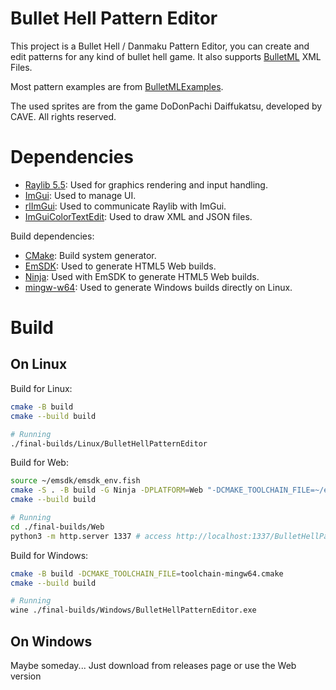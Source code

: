# Bullet Hell Pattern Editor

This project is a Bullet Hell / Danmaku Pattern Editor, you can create and edit patterns for any kind of bullet hell game. It also supports [BulletML](https://www.asahi-net.or.jp/~cs8k-cyu/bulletml/index_e.html) XML Files.

Most pattern examples are from [BulletMLExamples](https://github.com/dmanning23/BulletMLExamples).

The used sprites are from the game DoDonPachi Daiffukatsu, developed by CAVE. All rights reserved.

# Dependencies

- [Raylib 5.5](https://github.com/raysan5/raylib/): Used for graphics rendering and input handling.
- [ImGui](https://github.com/ocornut/imgui): Used to manage UI.
- [rlImGui](https://github.com/raylib-extras/rlImGui): Used to communicate Raylib with ImGui.
- [ImGuiColorTextEdit](https://github.com/BalazsJako/ImGuiColorTextEdit): Used to draw XML and JSON files.

Build dependencies:
- [CMake](https://github.com/Kitware/CMake): Build system generator.
- [EmSDK](https://emscripten.org/docs/getting_started/downloads.html): Used to generate HTML5 Web builds.
- [Ninja](https://github.com/ninja-build/ninja): Used with EmSDK to generate HTML5 Web builds.
- [mingw-w64](https://www.mingw-w64.org/build-systems/cmake/): Used to generate Windows builds directly on Linux.

# Build

## On Linux

Build for Linux:
```bash
cmake -B build
cmake --build build

# Running
./final-builds/Linux/BulletHellPatternEditor
```

Build for Web:
```bash
source ~/emsdk/emsdk_env.fish
cmake -S . -B build -G Ninja -DPLATFORM=Web "-DCMAKE_TOOLCHAIN_FILE=~/emsdk/upstream/emscripten/cmake/Modules/Platform/Emscripten.cmake"
cmake --build build

# Running
cd ./final-builds/Web
python3 -m http.server 1337 # access http://localhost:1337/BulletHellPatternEditor.html on any web browser
```

Build for Windows:
```bash
cmake -B build -DCMAKE_TOOLCHAIN_FILE=toolchain-mingw64.cmake
cmake --build build

# Running
wine ./final-builds/Windows/BulletHellPatternEditor.exe
```

## On Windows

Maybe someday... Just download from releases page or use the Web version